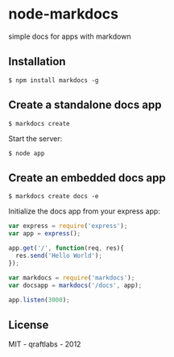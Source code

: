 # node-markdocs

simple docs for apps with markdown

## Installation

    $ npm install markdocs -g


## Create a standalone docs app

    $ markdocs create

  Start the server:

  	$ node app

## Create an embedded docs app

    $ markdocs create docs -e

  Initialize the docs app from your express app:

```js
var express = require('express');
var app = express();

app.get('/', function(req, res){
  res.send('Hello World');
});

var markdocs = require('markdocs');
var docsapp = markdocs('/docs', app);

app.listen(3000);
```
## License

MIT - qraftlabs - 2012